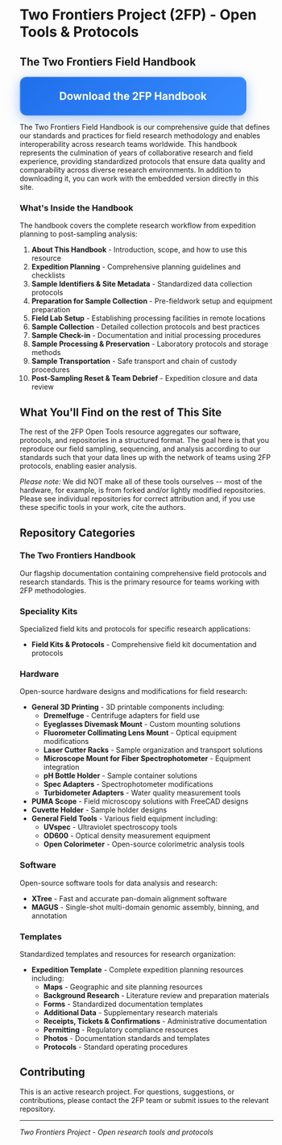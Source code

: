 
# Two Frontiers Project (2FP) - Open Tools & Protocols

## The Two Frontiers Field Handbook

<a href="https://github.com/two-frontiers-project/2FP-Field-Handbook/blob/main/2FP_handbook_V11.pdf?raw=1" target="_blank" style="display: inline-block; background: linear-gradient(135deg, #1f6feb, #388bfd); color: white; padding: 1.5rem 3rem; border-radius: 14px; text-decoration: none; font-weight: 700; font-size: 1.3rem; transition: all 0.3s ease; box-shadow: 0 6px 24px rgba(31, 110, 235, 0.4); border: 2px solid rgba(255, 255, 255, 0.1); text-align: center; min-width: 350px;">Download the 2FP Handbook</a>

The Two Frontiers Field Handbook is our comprehensive guide that defines our standards and practices for field research methodology and enables  interoperability across research teams worldwide. This handbook represents the culmination of years of collaborative research and field experience, providing standardized protocols that ensure data quality and comparability across diverse research environments. In addition to downloading it, you can work with the embedded version directly in this site.

### What's Inside the Handbook

The handbook covers the complete research workflow from expedition planning to post-sampling analysis:

1. **About This Handbook** - Introduction, scope, and how to use this resource
2. **Expedition Planning** - Comprehensive planning guidelines and checklists
3. **Sample Identifiers & Site Metadata** - Standardized data collection protocols
4. **Preparation for Sample Collection** - Pre-fieldwork setup and equipment preparation
5. **Field Lab Setup** - Establishing processing facilities in remote locations
6. **Sample Collection** - Detailed collection protocols and best practices
7. **Sample Check-in** - Documentation and initial processing procedures
8. **Sample Processing & Preservation** - Laboratory protocols and storage methods
9. **Sample Transportation** - Safe transport and chain of custody procedures
10. **Post-Sampling Reset & Team Debrief** - Expedition closure and data review

## What You'll Find on the rest of This Site

The rest of the 2FP Open Tools resource aggregates our software, protocols, and repositories in a structured format. The goal here is that you reproduce our field sampling, sequencing, and analysis according to our standards such that your data lines up with the network of teams using 2FP protocols, enabling easier analysis.

*Please note:* We did NOT make all of these tools ourselves -- most of the hardware, for example, is from forked and/or lightly modified repositories. Please see individual repositories for correct attribution and, if you use these specific tools in your work, cite the authors.

## Repository Categories

### The Two Frontiers Handbook
Our flagship documentation containing comprehensive field protocols and research standards. This is the primary resource for teams working with 2FP methodologies.

### Speciality Kits
Specialized field kits and protocols for specific research applications:
- **Field Kits & Protocols** - Comprehensive field kit documentation and protocols

### Hardware
Open-source hardware designs and modifications for field research:
- **General 3D Printing** - 3D printable components including:
  - **Dremelfuge** - Centrifuge adapters for field use
  - **Eyeglasses Divemask Mount** - Custom mounting solutions
  - **Fluorometer Collimating Lens Mount** - Optical equipment modifications
  - **Laser Cutter Racks** - Sample organization and transport solutions
  - **Microscope Mount for Fiber Spectrophotometer** - Equipment integration
  - **pH Bottle Holder** - Sample container solutions
  - **Spec Adapters** - Spectrophotometer modifications
  - **Turbidometer Adapters** - Water quality measurement tools
- **PUMA Scope** - Field microscopy solutions with FreeCAD designs
- **Cuvette Holder** - Sample holder designs
- **General Field Tools** - Various field equipment including:
  - **UVspec** - Ultraviolet spectroscopy tools
  - **OD600** - Optical density measurement equipment
  - **Open Colorimeter** - Open-source colorimetric analysis tools

### Software
Open-source software tools for data analysis and research:
- **XTree** - Fast and accurate pan-domain alignment software
- **MAGUS** - Single-shot multi-domain genomic assembly, binning, and annotation

### Templates
Standardized templates and resources for research organization:
- **Expedition Template** - Complete expedition planning resources including:
  - **Maps** - Geographic and site planning resources
  - **Background Research** - Literature review and preparation materials
  - **Forms** - Standardized documentation templates
  - **Additional Data** - Supplementary research materials
  - **Receipts, Tickets & Confirmations** - Administrative documentation
  - **Permitting** - Regulatory compliance resources
  - **Photos** - Documentation standards and templates
  - **Protocols** - Standard operating procedures

## Contributing

This is an active research project. For questions, suggestions, or contributions, please contact the 2FP team or submit issues to the relevant repository.

---

*Two Frontiers Project - Open research tools and protocols*
